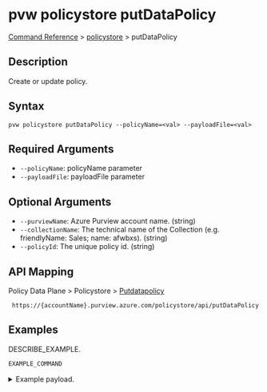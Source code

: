 # pvw policystore putDataPolicy
[Command Reference](../../../README.md#command-reference) > [policystore](./main.md) > putDataPolicy

## Description
Create or update policy.

## Syntax
```
pvw policystore putDataPolicy --policyName=<val> --payloadFile=<val>
```

## Required Arguments
- `--policyName`: policyName parameter
- `--payloadFile`: payloadFile parameter

## Optional Arguments
- `--purviewName`: Azure Purview account name. (string)
- `--collectionName`: The technical name of the Collection (e.g. friendlyName: Sales; name: afwbxs). (string)
- `--policyId`: The unique policy id. (string)

## API Mapping
Policy Data Plane > Policystore > [Putdatapolicy]()
```
 https://{accountName}.purview.azure.com/policystore/api/putDataPolicy
```

## Examples
DESCRIBE_EXAMPLE.
```powershell
EXAMPLE_COMMAND
```
<details><summary>Example payload.</summary>
<p>

```json
PASTE_JSON_HERE
```
</p>
</details>